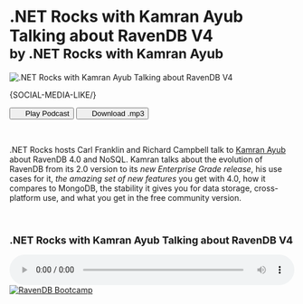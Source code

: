 # .NET Rocks with Kamran Ayub Talking about RavenDB V4<br/><small>by .NET Rocks with Kamran Ayub</a></small>

![.NET Rocks with Kamran Ayub Talking about RavenDB V4](images/nosql-ravendb-dot-net-rocks-kamran-ayub-podcast.jpg)

{SOCIAL-MEDIA-LIKE/}

<p class="text-center">
<button id="podcast-play-button" class="play-button" style=""><i class="icon-play" style="margin-right:20px"></i>Play Podcast</button>
<a href="https://s3-us-west-2.amazonaws.com/static.ravendb.net/dotnetrocks_1541_ravendb4.mp3" download><button id="download-podcast-button" class="download-podcast-button"><i class="icon-download" style="margin-right:20px"></i>Download .mp3</button></a>
</p>

<br/>

<p>
.NET Rocks hosts Carl Franklin and Richard Campbell talk to <a href="https://kamranicus.com/">Kamran Ayub</a> about RavenDB 4.0 and NoSQL. Kamran talks about the evolution of RavenDB from its 2.0 version to its <em>new Enterprise Grade release</em>, his use cases for it, <em>the amazing set of new features</em> you get with 4.0, how it compares to MongoDB, the stability it gives you for data storage, cross-platform use, and what you get in the free community version.
</p>

<br/>

<h2 class="text-center" style="font-size: 18px">.NET Rocks with Kamran Ayub Talking about RavenDB V4</h2>

<audio id="podcast-audio" controls="" style="width: 100%">
  <source src="https://s3-us-west-2.amazonaws.com/static.ravendb.net/dotnetrocks_1541_ravendb4.mp3" type="audio/mpeg">
  Your browser does not support the audio element.
</audio>

<br/>

<a href="https://ravendb.net/learn/bootcamp">
    <img class="img-responsive" alt="RavenDB Bootcamp" src="images/bootcamp-banner.png" href="https://ravendb.net/learn/bootcamp"/>
</a>
